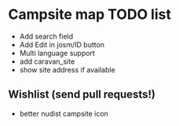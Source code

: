 # Campsite map TODO list

* Add search field
* Add Edit in josm/ID button
* Multi language support
* add caravan_site
* show site address if available

## Wishlist (send pull requests!)

* better nudist campsite icon
